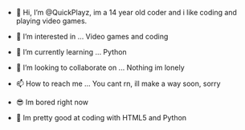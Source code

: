 - 👋 Hi, I’m @QuickPlayz, im a 14 year old coder and i like coding and playing video games. 

- 👀 I’m interested in ... Video games and coding
- 🌱 I’m currently learning ... Python
- 💞️ I’m looking to collaborate on ... Nothing im lonely
- 📫 How to reach me ... You cant rn, ill make a way soon, sorry
- 😎 Im bored right now
- 🤖 Im pretty good at coding with HTML5 and Python 

<!---
QuickPlayz/QuickPlayz is a ✨ special ✨ repository because its `README.md` (this file) appears on your GitHub profile.
You can click the Preview link to take a look at your changes.
--->
